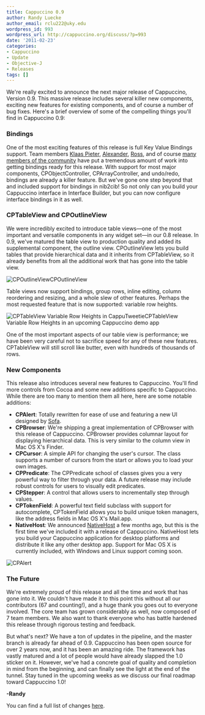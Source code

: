 ```yaml
---
title: Cappuccino 0.9
author: Randy Luecke
author_email: rclu222@uky.edu
wordpress_id: 993
wordpress_url: http://cappuccino.org/discuss/?p=993
date: '2011-02-23'
categories:
- Cappuccino
- Update
- Objective-J
- Releases
tags: []
---
```


We're really excited to announce the next major release of Cappuccino, Version 0.9. This massive release includes several killer new components, exciting new features for existing components, and of course a number of bug fixes. Here's a brief overview of some of the compelling things you'll find in Cappuccino 0.9:

### Bindings

One of the most exciting features of this release is full Key Value Bindings support. Team members [Klaas Pieter](http://github.com/klaaspieter), [Alexander](http://github.com/aljungberg), [Ross](http://github.com/boucher), and of course [many members of the community](https://github.com/280north/cappuccino/contributors) have put a tremendous amount of work into getting bindings ready for this release. With support for most major components, CPObjectController, CPArrayController, and undo/redo, bindings are already a killer feature. But we've gone one step beyond that and included support for bindings in nib2cib! So not only can you build your Cappuccino interface in Interface Builder, but you can now configure interface bindings in it as well.

### CPTableView and CPOutlineView

We were incredibly excited to introduce table views&mdash;one of the most important and versatile components in any widget set&mdash;in our 0.8 release. In 0.9, we've matured the table view to production quality and added its supplemental component, the outline view. CPOutlineView lets you build tables that provide hierarchical data and it inherits from CPTableView, so it already benefits from all the additional work that has gone into the table view.

![CPOutlineView](http://cappuccino.org/discuss/wp-content/uploads/2011/02/Screen-shot-2011-02-23-at-12.00.06-PM1.png)CPOutlineView

Table views now support bindings, group rows, inline editing, column reordering and resizing, and a whole slew of other features. Perhaps the most requested feature that is now supported: variable row heights.

![CPTableView Variable Row Heights in CappuTweetie](http://cappuccino.org/discuss/wp-content/uploads/2011/02/variable-row-heights1.png)CPTableView Variable Row Heights in an upcoming Cappuccino demo app

One of the most important aspects of our table view is performance; we have been very careful not to sacrifice speed for any of these new features. CPTableView will still scroll like butter, even with hundreds of thousands of rows.

### New Components

This release also introduces several new features to Cappuccino. You'll find more controls from Cocoa and some new additions specific to Cappuccino. While there are too many to mention them all here, here are some notable additions:

* **CPAlert**: Totally rewritten for ease of use and featuring a new UI  designed by [Sofa](http://madebysofa.com/).
* **CPBrowser**: We're shipping a great implementation of CPBrowser with this release of Cappuccino. CPBrowser provides columnar layout for displaying hierarchical data. This is very similar to the column view in Mac OS X's Finder.
* **CPCursor**: A simple API for changing the user's cursor. The class supports a number of cursors from the start or allows you to load your own images.
* **CPPredicate**: The CPPredicate school of classes gives you a very powerful way to filter through your data. A future release may include robust controls for users to visually edit predicates.
* **CPStepper**: A control that allows users to incrementally step through values.
* **CPTokenField**: A powerful text field subclass with support for autocomplete, CPTokenField allows you to build unique token managers, like the address fields in Mac OS X's Mail.app.
* **NativeHost**_:_ We announced [NativeHost](http://cappuccino.org/discuss/2010/05/13/nativehost-run-your-cappuccino-applications-on-the-desktop/) a few months ago, but this is the first time we've included it with a release of Cappuccino. NativeHost lets you build your Cappuccino application for desktop platforms and distribute it like any other desktop app. Support for Mac OS X is currently included, with Windows and Linux support coming soon.

![CPAlert](http://cappuccino.org/discuss/wp-content/uploads/2011/02/CPAlert1.png)

### The Future

We're extremely proud of this release and all the time and work that has gone into it. We couldn't have made it to this point this without all our contributors (67 and counting!), and a huge thank you goes out to everyone involved. The core team has grown considerably as well, now composed of 7 team members. We also want to thank everyone who has battle hardened this release through rigorous testing and feedback.

But what's next? We have a ton of updates in the pipeline, and the master branch is already far ahead of 0.9. Cappuccino has been open source for over 2 years now, and it has been an amazing ride. The framework has vastly matured and a lot of people would have already slapped the 1.0 sticker on it. However, we've had a concrete goal of quality and completion in mind from the beginning, and can finally see the light at the end of the tunnel. Stay tuned in the upcoming weeks as we discuss our final roadmap toward Cappuccino 1.0!

**-Randy**

You can find a full list of changes [here](http://cappuccino.org/files/v0.9.0-changelog.txt).



